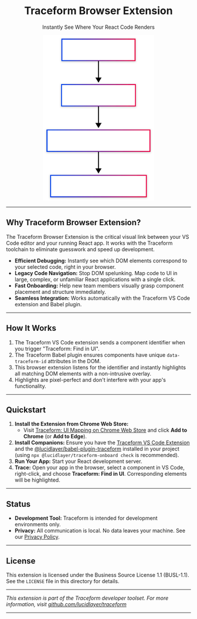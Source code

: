 <h1 align="center">Traceform Browser Extension</h1>
<p align="center">Instantly See Where Your React Code Renders</p>

<p align="center">
  <img src=".github/browser-graph.svg" alt="Browser Extension Flowchart" width="60%" />
</p>

---

## Why Traceform Browser Extension?

The Traceform Browser Extension is the critical visual link between your VS Code editor and your running React app. It works with the Traceform toolchain to eliminate guesswork and speed up development.

- **Efficient Debugging:** Instantly see which DOM elements correspond to your selected code, right in your browser.
- **Legacy Code Navigation:** Stop DOM spelunking. Map code to UI in large, complex, or unfamiliar React applications with a single click.
- **Fast Onboarding:** Help new team members visually grasp component placement and structure immediately.
- **Seamless Integration:** Works automatically with the Traceform VS Code extension and Babel plugin.

---

## How It Works

1. The Traceform VS Code extension sends a component identifier when you trigger "Traceform: Find in UI".
2. The Traceform Babel plugin ensures components have unique `data-traceform-id` attributes in the DOM.
3. This browser extension listens for the identifier and instantly highlights all matching DOM elements with a non-intrusive overlay.
4. Highlights are pixel-perfect and don't interfere with your app's functionality.

---

## Quickstart

1. **Install the Extension from Chrome Web Store:**
   - Visit [Traceform: UI Mapping on Chrome Web Store](https://chromewebstore.google.com/detail/traceform-ui-mapping/giidcepndnnabhfkopmgcnpnnilkaefa) and click **Add to Chrome** (or **Add to Edge**).
2. **Install Companions:** Ensure you have the [Traceform VS Code Extension](https://marketplace.visualstudio.com/items?itemName=Traceform.traceform) and the [@lucidlayer/babel-plugin-traceform](https://www.npmjs.com/package/@lucidlayer/babel-plugin-traceform) installed in your project (using `npx @lucidlayer/traceform-onboard check` is recommended).
3. **Run Your App:** Start your React development server.
4. **Trace:** Open your app in the browser, select a component in VS Code, right-click, and choose **Traceform: Find in UI**. Corresponding elements will be highlighted.

---

## Status

- **Development Tool:** Traceform is intended for development environments only.
- **Privacy:** All communication is local. No data leaves your machine. See our [Privacy Policy](./docs/PRIVACY_POLICY.md).

---

## License

This extension is licensed under the Business Source License 1.1 (BUSL-1.1). See the `LICENSE` file in this directory for details.

---

*This extension is part of the Traceform developer toolset. For more information, visit [github.com/lucidlayer/traceform](https://github.com/lucidlayer/traceform)*

---
